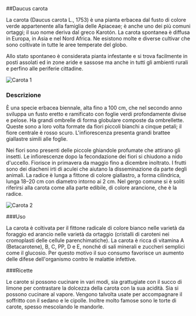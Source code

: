 ##Daucus carota

La carota (Daucus carota L., 1753) è una pianta erbacea dal fusto di colore verde appartenente alla famiglia delle Apiaceae; è anche uno dei più comuni ortaggi; il suo nome deriva dal greco Karotón. La carota spontanea è diffusa in Europa, in Asia e nel Nord Africa. Ne esistono molte e diverse cultivar che sono coltivate in tutte le aree temperate del globo.

Allo stato spontaneo è considerata pianta infestante e si trova facilmente in posti assolati ed in zone aride e sassose ma anche in tutti gli ambienti rurali e perfino alle periferie cittadine.


![Carota 1](../assets/images/img1.jpg)

### Descrizione

È una specie erbacea biennale, alta fino a 100 cm, che nel secondo anno sviluppa un fusto eretto e ramificato con foglie verdi profondamente divise e pelose. Ha grandi ombrelle di forma globulare composte da ombrellette. Queste sono a loro volta formate da fiori piccoli bianchi a cinque petali; il fiore centrale è rosso scuro. L'infiorescenza presenta grandi brattee giallastre simili alle foglie.

Nei fiori sono presenti delle piccole ghiandole profumate che attirano gli insetti. Le infiorescenze dopo la fecondazione dei fiori si chiudono a nido d'uccello. Fiorisce in primavera da maggio fino a dicembre inoltrato. I frutti sono dei diacheni irti di aculei che aiutano la disseminazione da parte degli animali. La radice è lunga a fittone di colore giallastro, a forma cilindrica, lunga 18–20 cm con diametro intorno ai 2 cm. Nel gergo comune si è soliti riferirsi alla carota come alla parte edibile, di colore arancione, che è la radice.


![Carota 2](assets/images/img2.jpg)


###Uso

La carota è coltivata per il fittone radicale di colore bianco nelle varietà da foraggio ed arancio nelle varietà da ortaggio (cristalli di caroteni nei cromoplasti delle cellule parenchimatiche). La carota è ricca di vitamina A (Betacarotene), B, C, PP, D e E, nonché di sali minerali e zuccheri semplici come il glucosio. Per questo motivo il suo consumo favorisce un aumento delle difese dell'organismo contro le malattie infettive.


###Ricette

Le carote si possono cucinare in vari modi, sia grattugiate con il succo di limone per contrastare la dolcezza della carota con la sua acidità. Sia si possono cucinare al vapore. Vengono talvolta usate per accompagnare il soffritto con il sedano e le cipolle. Inoltre molto famose sono le torte di carote, spesso mescolando le mandorle.